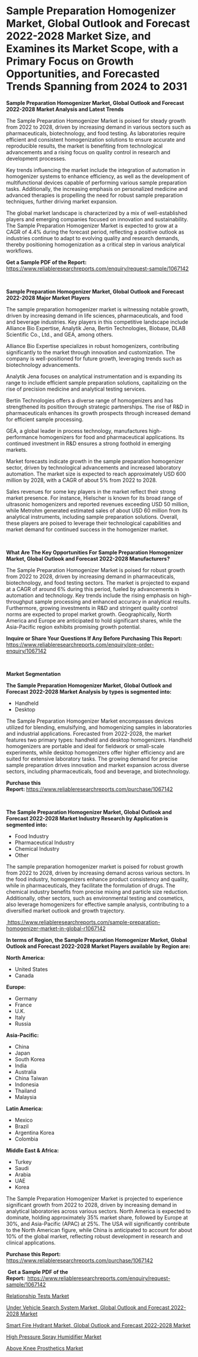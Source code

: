 <p><h1>Sample Preparation Homogenizer Market, Global Outlook and Forecast 2022-2028 Market Size, and Examines its Market Scope, with a Primary Focus on Growth Opportunities, and Forecasted Trends Spanning from 2024 to 2031</h1></p><p><strong>Sample Preparation Homogenizer Market, Global Outlook and Forecast 2022-2028 Market Analysis and Latest Trends</strong></p>
<p><p>The Sample Preparation Homogenizer Market is poised for steady growth from 2022 to 2028, driven by increasing demand in various sectors such as pharmaceuticals, biotechnology, and food testing. As laboratories require efficient and consistent homogenization solutions to ensure accurate and reproducible results, the market is benefiting from technological advancements and a rising focus on quality control in research and development processes.</p><p>Key trends influencing the market include the integration of automation in homogenizer systems to enhance efficiency, as well as the development of multifunctional devices capable of performing various sample preparation tasks. Additionally, the increasing emphasis on personalized medicine and advanced therapies is propelling the need for robust sample preparation techniques, further driving market expansion.</p><p>The global market landscape is characterized by a mix of well-established players and emerging companies focused on innovation and sustainability. The Sample Preparation Homogenizer Market is expected to grow at a CAGR of 4.4% during the forecast period, reflecting a positive outlook as industries continue to adapt to evolving quality and research demands, thereby positioning homogenization as a critical step in various analytical workflows.</p></p>
<p><strong>Get a Sample PDF of the Report:&nbsp;</strong> <a href="https://www.reliableresearchreports.com/enquiry/request-sample/1067142">https://www.reliableresearchreports.com/enquiry/request-sample/1067142</a></p>
<p>&nbsp;</p>
<p><strong>Sample Preparation Homogenizer Market, Global Outlook and Forecast 2022-2028 Major Market Players</strong></p>
<p><p>The sample preparation homogenizer market is witnessing notable growth, driven by increasing demand in life sciences, pharmaceuticals, and food and beverage industries. Key players in this competitive landscape include Alliance Bio Expertise, Analytik Jena, Bertin Technologies, Biobase, DLAB Scientific Co., Ltd., and GEA, among others.</p><p>Alliance Bio Expertise specializes in robust homogenizers, contributing significantly to the market through innovation and customization. The company is well-positioned for future growth, leveraging trends such as biotechnology advancements.</p><p>Analytik Jena focuses on analytical instrumentation and is expanding its range to include efficient sample preparation solutions, capitalizing on the rise of precision medicine and analytical testing services.</p><p>Bertin Technologies offers a diverse range of homogenizers and has strengthened its position through strategic partnerships. The rise of R&D in pharmaceuticals enhances its growth prospects through increased demand for efficient sample processing.</p><p>GEA, a global leader in process technology, manufactures high-performance homogenizers for food and pharmaceutical applications. Its continued investment in R&D ensures a strong foothold in emerging markets.</p><p>Market forecasts indicate growth in the sample preparation homogenizer sector, driven by technological advancements and increased laboratory automation. The market size is expected to reach approximately USD 600 million by 2028, with a CAGR of about 5% from 2022 to 2028.</p><p>Sales revenues for some key players in the market reflect their strong market presence. For instance, Hielscher is known for its broad range of ultrasonic homogenizers and reported revenues exceeding USD 50 million, while Metrohm generated estimated sales of about USD 60 million from its analytical instruments, including sample preparation solutions. Overall, these players are poised to leverage their technological capabilities and market demand for continued success in the homogenizer market.</p></p>
<p>&nbsp;</p>
<p><strong>What Are The Key Opportunities For Sample Preparation Homogenizer Market, Global Outlook and Forecast 2022-2028 Manufacturers?</strong></p>
<p><p>The Sample Preparation Homogenizer Market is poised for robust growth from 2022 to 2028, driven by increasing demand in pharmaceuticals, biotechnology, and food testing sectors. The market is projected to expand at a CAGR of around 6% during this period, fueled by advancements in automation and technology. Key trends include the rising emphasis on high-throughput sample processing and enhanced accuracy in analytical results. Furthermore, growing investments in R&D and stringent quality control norms are expected to propel market growth. Geographically, North America and Europe are anticipated to hold significant shares, while the Asia-Pacific region exhibits promising growth potential.</p></p>
<p><strong>Inquire or Share Your Questions If Any Before Purchasing This Report:</strong> <a href="https://www.reliableresearchreports.com/enquiry/pre-order-enquiry/1067142">https://www.reliableresearchreports.com/enquiry/pre-order-enquiry/1067142</a></p>
<p>&nbsp;</p>
<p><strong>Market Segmentation</strong></p>
<p><strong>The Sample Preparation Homogenizer Market, Global Outlook and Forecast 2022-2028 Market Analysis by types is segmented into:</strong></p>
<p><ul><li>Handheld</li><li>Desktop</li></ul></p>
<p><p>The Sample Preparation Homogenizer Market encompasses devices utilized for blending, emulsifying, and homogenizing samples in laboratories and industrial applications. Forecasted from 2022-2028, the market features two primary types: handheld and desktop homogenizers. Handheld homogenizers are portable and ideal for fieldwork or small-scale experiments, while desktop homogenizers offer higher efficiency and are suited for extensive laboratory tasks. The growing demand for precise sample preparation drives innovation and market expansion across diverse sectors, including pharmaceuticals, food and beverage, and biotechnology.</p></p>
<p><strong>Purchase this Report:&nbsp;</strong><a href="https://www.reliableresearchreports.com/purchase/1067142">https://www.reliableresearchreports.com/purchase/1067142</a></p>
<p>&nbsp;</p>
<p><strong>The Sample Preparation Homogenizer Market, Global Outlook and Forecast 2022-2028 Market Industry Research by Application is segmented into:</strong></p>
<p><ul><li>Food Industry</li><li>Pharmaceutical Industry</li><li>Chemical Industry</li><li>Other</li></ul></p>
<p><p>The sample preparation homogenizer market is poised for robust growth from 2022 to 2028, driven by increasing demand across various sectors. In the food industry, homogenizers enhance product consistency and quality, while in pharmaceuticals, they facilitate the formulation of drugs. The chemical industry benefits from precise mixing and particle size reduction. Additionally, other sectors, such as environmental testing and cosmetics, also leverage homogenizers for effective sample analysis, contributing to a diversified market outlook and growth trajectory.</p></p>
<p><a href="https://www.reliableresearchreports.com/sample-preparation-homogenizer-market-in-global-r1067142">&nbsp;https://www.reliableresearchreports.com/sample-preparation-homogenizer-market-in-global-r1067142</a></p>
<p><strong>In terms of Region, the Sample Preparation Homogenizer Market, Global Outlook and Forecast 2022-2028 Market Players available by Region are:</strong></p>
<p>
    <p> <strong> North America: </strong>
        <ul>
            <li>United States</li>
            <li>Canada</li>
        </ul>
        </p> 
    <p> <strong> Europe: </strong>
        <ul>
            <li>Germany</li>
            <li>France</li>
            <li>U.K.</li>
            <li>Italy</li>
            <li>Russia</li>
        </ul>
        </p> 
    <p> <strong> Asia-Pacific: </strong>
        <ul>
            <li>China</li>
            <li>Japan</li>
            <li>South Korea</li>
            <li>India</li>
            <li>Australia</li>
            <li>China Taiwan</li>
            <li>Indonesia</li>
            <li>Thailand</li>
            <li>Malaysia</li>
        </ul>
        </p> 
    <p> <strong> Latin America: </strong>
        <ul>
            <li>Mexico</li>
            <li>Brazil</li>
            <li>Argentina Korea</li>
            <li>Colombia</li>
        </ul>
        </p> 
    <p> <strong> Middle East & Africa: </strong>
        <ul>
            <li>Turkey</li>
            <li>Saudi</li>
            <li>Arabia</li>
            <li>UAE</li>
            <li>Korea</li>
        </ul>
    </p>
    </p>
<p><p>The Sample Preparation Homogenizer Market is projected to experience significant growth from 2022 to 2028, driven by increasing demand in analytical laboratories across various sectors. North America is expected to dominate, holding approximately 35% market share, followed by Europe at 30%, and Asia-Pacific (APAC) at 25%. The USA will significantly contribute to the North American figure, while China is anticipated to account for about 10% of the global market, reflecting robust development in research and clinical applications.</p></p>
<p><strong>Purchase this Report: </strong><a href="https://www.reliableresearchreports.com/purchase/1067142">https://www.reliableresearchreports.com/purchase/1067142</a></p>
<p>&nbsp;<strong>Get a Sample PDF of the Report:&nbsp;&nbsp;</strong><a href="https://www.reliableresearchreports.com/enquiry/request-sample/1067142">https://www.reliableresearchreports.com/enquiry/request-sample/1067142</a></p>
<p><strong></strong></p>
<p><p><a href="https://www.linkedin.com/pulse/strategic-market-insights-global-relationship-tests-2024-ovgpc?trackingId=EWpqF0aIQRqVM0iLMSD4xg%3D%3D">Relationship Tests Market</a></p><p><a href="https://github.com/CliffMedina6/Market-Research-Report-List-6/blob/main/under-vehicle-search-system-market-global-outlook-and-forecast-2022-2028-market.md">Under Vehicle Search System Market, Global Outlook and Forecast 2022-2028 Market</a></p><p><a href="https://github.com/provorikovar/Market-Research-Report-List-6/blob/main/smart-fire-hydrant-market-global-outlook-and-forecast-2022-2028-market.md">Smart Fire Hydrant Market, Global Outlook and Forecast 2022-2028 Market</a></p><p><a href="https://issuu.com/reportprime-2/docs/high-pressure-spray-humidifier-mark_cb80ba2cf1a244">High Pressure Spray Humidifier Market</a></p><p><a href="https://www.linkedin.com/pulse/global-above-knee-prosthetics-market-focus-product-qpsxe?trackingId=DKIfhjT6Q2%2BsaG1EGgj8Cg%3D%3D">Above Knee Prosthetics Market</a></p></p>